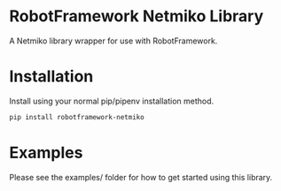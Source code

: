 # RobotFramework Netmiko Library

A Netmiko library wrapper for use with RobotFramework.

# Installation

Install using your normal pip/pipenv installation method.

```bash
pip install robotframework-netmiko
```

# Examples

Please see the examples/ folder for how to get started using this library.

